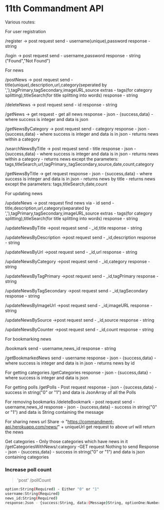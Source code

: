 # 11th Commandment API

Various routes:

For user registration

/register -> post request
send - username(unique),password
response - string

/login -> post request
send - username,password
response - string ("Found","Not Found")

For news

/postNews -> post request
send - title(unique),description,url,category(seperated by ','),tagPrimary,tagSecondary,imageURL,source
extras - tags(for category splitting),titleSearch(for title splitting into words)
response - string

/deleteNews -> post request
send - id
response - string

/getNews -> get request - get all news
response - json - {success,data} - where success is integer and data is json

/getNewsByCategory -> post request
send - category
response - json - {success,data} - where success is integer and data is in json - returns news within a category

/searchNewsByTitle -> post request
send - title
response - json - {success,data} - where success is integer and data is in json - returns news within a category - returns news except the parameters: tags,titleSearch,url,tagPrimary,,tagSecondary,source,date,count,category

/getNewsByTitle -> get request
response - json - {success,data} - where success is integer and data is in json - returns news by title - returns news except the parameters: tags,titleSearch,date,count

For updating news

/updateNews -> post request
find news via - id
send - title,description,url,category(separated by ','),tagPrimary,tagSecondary,imageURL,source
extras - tags(for category splitting),titleSearch(for title splitting into words)
response - string

/updateNewsByTitle ->post request
send - _id,title
response - string

/updateNewsByDescription ->post request
send - _id,description
response - string

/updateNewsByUrl ->post request
send - _id,url
response - string

/updateNewsByCategory ->post request
send - _id,category
response - string

/updateNewsByTagPrimary ->post request
send - _id,tagPrimary
response - string

/updateNewsByTagSecondary ->post request
send - _id,tagSecondary
response - string

/updateNewsByImageUrl ->post request
send - _id,imageURL
response - string

/updateNewsBySource ->post request
send - _id,source
response - string

/updateNewsByCounter ->post request
send - _id,count
response - string


For bookmarking news

/bookmark
send - username,news_id
response - string

/getBookmarkedNews
send - username
response - json - {success,data} - where success is integer and data is in json - returns news by id

For getting categories
/getCategories
response - json - {success,data} - where success is integer and data is json

For getting polls
/getPolls - Post request
response - json - {success,data} - success in string("0" or "1") and data is JsonArray of all the Polls

For removing bookmarks
/deleteBookmark - post request
send - username,news_id
response - json - {success,data} - success in string("0" or "1") and data is String containing the message

For sharing news url
Share -> "https://commandment-api.herokuapp.com/news/" + uniqueUrl
get request to above url will return the news

Get categories - Only those categories which have news in it
/getCategoriesWithNews/:category -GET request
Nothing to send
Response - json - {success,data} - success in string("0" or "1") and data is json containing categories

### Increase poll count
>'post' /pollCount
```sh 
option:String(Required) - Either "0" or "1"
username:String(Required)
news_id:String(Required)
response:Json - {success:String, data:(Message)String, optionOne:Number, optionTwo:Number}
